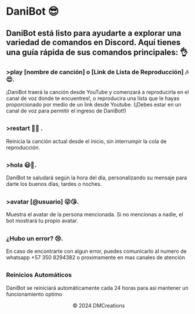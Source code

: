 # DaniBot 😎


## DaniBot está listo para ayudarte a explorar una variedad de comandos en Discord. Aquí tienes una guía rápida de sus comandos principales: 👌

### >play [nombre de canción] o [Link de Lista de Reproducción] 🎶😍.
¡DaniBot traerá la canción desde YouTube y comenzará a reproducirla en el canal de voz donde te encuentres!, o reproducira una lista que le hayas proporcionado por medio de un link desde Youtube. (¡Debes estar en un canal de voz para permitir el ingreso de DaniBot!)

##
### >restart 💖😉 .
Reinicia la canción actual desde el inicio, sin interrumpir la cola de reproducción.
##
### >hola 😃👀.
DaniBot te saludará según la hora del día, personalizando su mensaje para darte los buenos días, tardes o noches.
##
### >avatar [@usuario] 😜😘.
Muestra el avatar de la persona mencionada. Si no mencionas a nadie, el bot mostrará tu propio avatar.
##
### ¿Hubo un error? 😢.
En caso de encontrarte con algun error, puedes comunicarlo al numero de whatsapp +57 350 8294382 o proximamente en mas canales de atención

##
### Reinicios Automáticos
DaniBot se reiniciará automáticamente cada 24 horas para así mantener un funcionamiento optimo

<p align="center"> &copy; 2024 DMCreations <p/>
